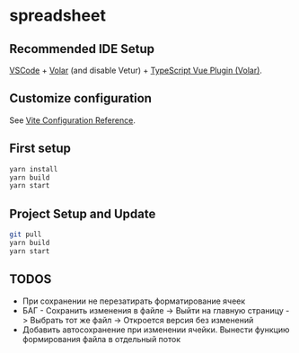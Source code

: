 # spreadsheet

## Recommended IDE Setup

[VSCode](https://code.visualstudio.com/) + [Volar](https://marketplace.visualstudio.com/items?itemName=Vue.volar) (and disable Vetur) + [TypeScript Vue Plugin (Volar)](https://marketplace.visualstudio.com/items?itemName=Vue.vscode-typescript-vue-plugin).

## Customize configuration

See [Vite Configuration Reference](https://vitejs.dev/config/).

## First setup

```sh
yarn install
yarn build
yarn start
```

## Project Setup and Update

```sh
git pull
yarn build
yarn start
```

## TODOS
- При сохранении не перезатирать форматирование ячеек
- БАГ - Сохранить изменения в файле -> Выйти на главную страницу -> Выбрать тот же файл -> Откроется версия без изменений
- Добавить автосохранение при изменении ячейки. Вынести функцию формирования файла в отдельный поток
